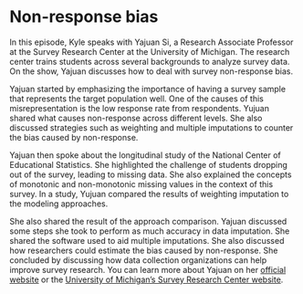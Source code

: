 # Non-response bias

In this episode, Kyle speaks with Yajuan Si, a Research Associate Professor at the Survey Research Center at the University of Michigan. The research center trains students across several backgrounds to analyze survey data. On the show, Yajuan discusses how to deal with survey non-response bias.

Yajuan started by emphasizing the importance of having a survey sample that represents the target population well. One of the causes of this misrepresentation is the low response rate from respondents. Yujuan shared what causes non-response across different levels. She also discussed strategies such as weighting and multiple imputations to counter the bias caused by non-response.

Yajuan then spoke about the longitudinal study of the National Center of Educational Statistics. She highlighted the challenge of students dropping out of the survey, leading to missing data. She also explained the concepts of monotonic and non-monotonic missing values in the context of this survey. In a study, Yujuan compared the results of weighting imputation to the modeling approaches.

She also shared the result of the approach comparison. Yajuan discussed some steps she took to perform as much accuracy in data imputation. She shared the software used to aid multiple imputations. She also discussed how researchers could estimate the bias caused by non-response. She concluded by discussing how data collection organizations can help improve survey research. You can learn more about Yajuan on her [official website](http://www-personal.umich.edu/~yajuan/) or the [University of Michigan’s Survey Research Center website](https://www.src.isr.umich.edu/).